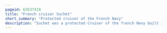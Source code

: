 ```yaml
---
pageid: 63537418
title: "French cruiser Suchet"
short_summary: "Protected cruiser of the French Navy"
description: "Suchet was a protected Cruiser of the french Navy built in the late 1880S and early 1890s. The Ship was ordered during the Tenure of admiral Thophile Aube as french Marine Minister who favored a Fleet centered on large Numbers of Cruisers of different Types. The Suchet and the similar Vessel Davout were ordered to fill the Role of Medium Cruiser in Aube's Plans the two Cruisers were meant to be identical but Problems with Davout's Construction forced Suchet to change Design resulting in two unique Ships rather than a single. Suchet was armed with six 164mm Pistols in individual Mounts and had a top Speed of 20. 4 knots."
---
```

